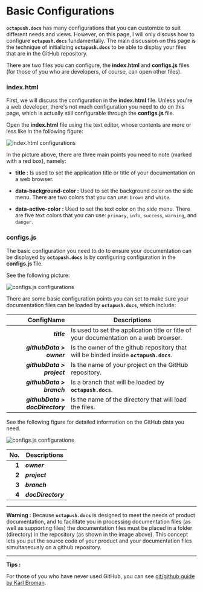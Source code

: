 # Basic Configurations

**`octapush.docs`** has many configurations that you can customize to suit different needs and views. However, on this page, I will only discuss how to configure **`octapush.docs`** fundamentally. The main discussion on this page is the technique of initializing **`octapush.docs`** to be able to display your files that are in the GitHub repository.

There are two files you can configure, the **index.html** and **configs.js** files (for those of you who are developers, of course, can open other files).

### **index.html**
First, we will discuss the configuration in the **index.html** file. Unless you're a web developer, there's not much configuration you need to do on this page, which is actually still configurable through the **configs.js** file.

Open the **index.html** file using the text editor, whose contents are more or less like in the following figure:

![index.html configurations](https://cdn.rawgit.com/octapush/documentations/38bc0041/octapush.docs/00.ASSETS/images/index-html-configurations.png)

In the picture above, there are three main points you need to note (marked with a red box), namely:

- **title :** Is used to set the application title or title of your documentation on a web browser.

- **data-background-color :** Used to set the background color on the side menu. There are two colors that you can use: `brown` and `white`.

- **data-active-color :** Used to set the text color on the side menu. There are five text colors that you can use: `primary`, `info`, `success`, `warning`, and `danger`.

### **configs.js**
The basic configuration you need to do to ensure your documentation can be displayed by **`octapush.docs`** is by configuring configuration in the **configs.js** file.

See the following picture:

![configs.js configurations](https://cdn.rawgit.com/octapush/documentations/38bc0041/octapush.docs/00.ASSETS/images/configs-js-basic-conf.png)

There are some basic configuration points you can set to make sure your documentation files can be loaded by **`octapush.docs`**, which include:

ConfigName                      | Descriptions
------------------------------: | ------------
_**title**_                     | Is used to set the application title or title of your documentation on a web browser.
_**githubData > owner**_        | Is the owner of the github repository that will be binded inside **`octapush.docs`**.
_**githubData > project**_      | Is the name of your project on the GitHub repository.
_**githubData > branch**_       | Is a branch that will be loaded by **`octapush.docs`**.
_**githubData > docDirectory**_ | Is the name of the directory that will load the files.

See the following figure for detailed information on the GitHub data you need.

![configs.js configurations](https://cdn.rawgit.com/octapush/documentations/38bc0041/octapush.docs/00.ASSETS/images/github-octadoc-repository.png)


No.   | Descriptions
----: | ------------
**1** | _**owner**_
**2** | _**project**_
**3** | _**branch**_
**4** | _**docDirectory**_

- - -

**Warning :**
Because **`octapush.docs`** is designed to meet the needs of product documentation, and to facilitate you in processing documentation files (as well as supporting files) the documentation files must be placed in a folder (directory) in the repository (as shown in the image above). This concept lets you put the source code of your product and your documentation files simultaneously on a github repository.

- - -


**Tips :**

For those of you who have never used GitHub, you can see  [git/github guide by Karl Broman](http://kbroman.org/github_tutorial/).